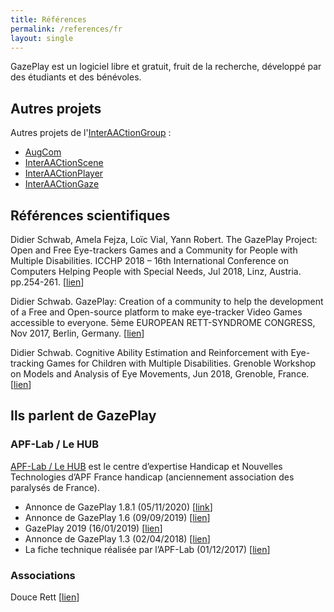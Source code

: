 ```yaml
---
title: Références
permalink: /references/fr
layout: single
---
```


GazePlay est un logiciel libre et gratuit, fruit de la recherche, développé par des étudiants et des bénévoles.

## Autres projets

Autres projets de l'[InterAACtionGroup](http://www.interaaction.com/) :
- [AugCom](https://interaactiongroup.github.io/AugCom/fr)
- [InterAACtionScene](https://interaactiongroup.github.io/InterAACtionScene/fr)
- [InterAACtionPlayer](https://interaactiongroup.github.io/InterAACtionPlayer/fr)
- [InterAACtionGaze](https://interaactiongroup.github.io/interaactionGaze/fr)

## Références scientifiques

Didier Schwab, Amela Fejza, Loïc Vial, Yann Robert.
The GazePlay Project: Open and Free Eye-trackers Games and a Community for People with Multiple Disabilities.
ICCHP 2018 – 16th International Conference on Computers Helping People with Special Needs, Jul 2018, Linz, Austria. pp.254-261.
[[lien](https://hal.archives-ouvertes.fr/hal-01804271)]

Didier Schwab.
GazePlay: Creation of a community to help the development of a Free and Open-source platform to make eye-tracker Video Games accessible to everyone.
5ème EUROPEAN RETT-SYNDROME CONGRESS, Nov 2017, Berlin, Germany.
[[lien](https://hal.archives-ouvertes.fr/hal-01630628)]

Didier Schwab.
Cognitive Ability Estimation and Reinforcement with Eye-tracking Games for Children with Multiple Disabilities.
Grenoble Workshop on Models and Analysis of Eye Movements, Jun 2018, Grenoble, France.
[[lien](https://hal.archives-ouvertes.fr/hal-01806290)]

## Ils parlent de GazePlay

### APF-Lab / Le HUB

[APF-Lab / Le HUB](https://lehub.apflab.org/) est le centre d’expertise Handicap et Nouvelles Technologies d’APF France handicap (anciennement association des paralysés de France).

* Annonce de GazePlay 1.8.1 (05/11/2020) [[link](http://rnt.eklablog.com/gazeplay-nouvelle-version-1-8-1-a204089012?fbclid=IwAR3_jHMXBbp6KaeccHfbBFLlDuPI5E79YuEfQmtPSrxwZOVOHqBdobEShsg)]
* Annonce de GazePlay 1.6 (09/09/2019) [[lien](https://lehub.apflab.org/gazeplay-nouvelle-version-avec-19-nouveaux-jeux/?fbclid=IwAR0ArX9iFD0xKGM1r1aLEHTF9LXDm4MElDX4nbyKTnj_5Lh9lMGPWpX4RXY)]
* GazePlay 2019 (16/01/2019) [[lien](http://rnt.eklablog.com/gazeplay-2019-a158370272)]
* Annonce de GazePlay 1.3 (02/04/2018) [[lien](http://c-rnt.apf.asso.fr/2018/04/02/gazeplay-1-3-mise-a-jour-et-nouveaux-jeux/)]
* La fiche technique réalisée par l’APF-Lab (01/12/2017) [[lien](http://documentation.apflab.org/crnt/api/article/article-display.php?r=04245gazeplay)]

### Associations

Douce Rett [[lien](https://doucesrett.wordpress.com/2019/01/21/gazeplay-2019/)]
